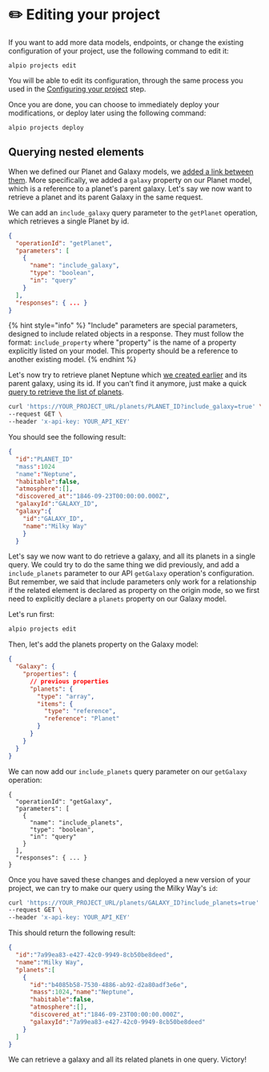 # ✏️ Editing your project

If you want to add more data models, endpoints, or change the existing configuration of your project, use the following command to edit it:

```
alpio projects edit
```

You will be able to edit its configuration, through the same process you used in the [Configuring your project](configuring-your-project.md) step.

Once you are done, you can choose to immediately deploy your modifications, or deploy later using the following command:

```
alpio projects deploy
```

## Querying nested elements

When we defined our Planet and Galaxy models, we [added a link between them](configuring-your-project.md#adding-relationships-between-data-models). More specifically, we added a `galaxy` property on our Planet model, which is a reference to a planet's parent galaxy. Let's say we now want to retrieve a planet and its parent Galaxy in the same request.

We can add an `include_galaxy` query parameter to the `getPlanet` operation, which retrieves a single Planet by id.

```json
{
  "operationId": "getPlanet",
  "parameters": [
    {
      "name": "include_galaxy",
      "type": "boolean",
      "in": "query"
    }
  ],
  "responses": { ... }
}
```



{% hint style="info" %}
"Include" parameters are special parameters, designed to include related objects in a response. They must follow the format: `include_property` where "property" is the name of a property explicitly listed on your model. This property should be a reference to another existing model.
{% endhint %}

Let's now try to retrieve planet Neptune which [we created earlier](using-your-project.md#creating-a-planet) and its parent galaxy, using its id. If you can't find it anymore, just make a quick [query to retrieve the list of planets](using-your-project.md#listing-galaxies-and-planets).

```bash
curl 'https://YOUR_PROJECT_URL/planets/PLANET_ID?include_galaxy=true' \
--request GET \
--header 'x-api-key: YOUR_API_KEY'
```

You should see the following result:

```json
{
  "id":"PLANET_ID"
  "mass":1024
  "name":"Neptune",
  "habitable":false,
  "atmosphere":[],
  "discovered_at":"1846-09-23T00:00:00.000Z",
  "galaxyId":"GALAXY_ID",
  "galaxy":{
    "id":"GALAXY_ID",
    "name":"Milky Way"
    }
  }
```

Let's say we now want to do retrieve a galaxy, and all its planets in a single query. We could try to do the same thing we did previously, and add a `include_planets` parameter to our API `getGalaxy` operation's configuration. But remember, we said that include parameters only work for a relationship if the related element is declared as property on the origin mode, so we first need to explicitly declare a `planets` property on our Galaxy model.

Let's run first:

```bash
alpio projects edit
```

Then, let's add the planets property on the Galaxy model:

```json
{
  "Galaxy": {
    "properties": {
      // previous properties
      "planets": {
        "type": "array",
        "items": {
          "type": "reference",
          "reference": "Planet"
        }
      }
    }
  }
}
```

We can now add our `include_planets` query parameter on our `getGalaxy` operation:

```json5
{
  "operationId": "getGalaxy",
  "parameters": [
    {
      "name": "include_planets",
      "type": "boolean",
      "in": "query"
    }
  ],
  "responses": { ... }
}
```

Once you have saved these changes and deployed a new version of your project, we can try to make our query using the Milky Way's `id`:

```bash
curl 'https://YOUR_PROJECT_URL/planets/GALAXY_ID?include_planets=true' \
--request GET \
--header 'x-api-key: YOUR_API_KEY'
```

This should return the following result:

```json
{
  "id":"7a99ea83-e427-42c0-9949-8cb50be8deed",
  "name":"Milky Way",
  "planets":[
    {
      "id":"b4085b58-7530-4886-ab92-d2a80adf3e6e",
      "mass":1024,"name":"Neptune",
      "habitable":false,
      "atmosphere":[],
      "discovered_at":"1846-09-23T00:00:00.000Z",
      "galaxyId":"7a99ea83-e427-42c0-9949-8cb50be8deed"
    }
  ]
}
```

We can retrieve a galaxy and all its related planets in one query. Victory!
